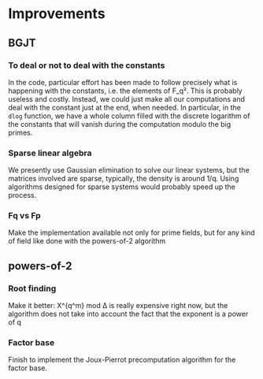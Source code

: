 # Improvements

## BGJT

### To deal or not to deal with the constants

In the code, particular effort has been made to follow precisely what is
happening with the constants, i.e. the elements of F_q². This is probably
useless and costly. Instead, we could just make all our computations and deal
with the constant just at the end, when needed. In particular, in the `dlog` 
function, we have a whole column filled with the discrete logarithm of the 
constants that will vanish during the computation modulo the big primes.

### Sparse linear algebra

We presently use Gaussian elimination to solve our linear systems, but the
matrices involved are sparse, typically, the density is around 1/q. Using
algorithms designed for sparse systems would probably speed up the process.

### Fq vs Fp

Make the implementation available not only for prime fields, but for any kind
of field like done with the powers-of-2 algorithm

## powers-of-2

### Root finding

Make it better: X^{q^m} mod Δ is really expensive right now, but the
algorithm does not take into account the fact that the exponent is a power of q

### Factor base

Finish to implement the Joux-Pierrot precomputation algorithm for the factor
base.
